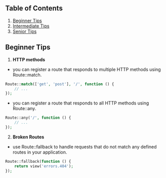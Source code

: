 ## Table of Contents

1. [Beginner Tips](#beginner-tips)
2. [Intermediate Tips](#intermediate-tips)
3. [Senior Tips](#senior-tips)

## Beginner Tips 

1. **HTTP methods** 
- you can register a route that responds to multiple HTTP methods using Route::match.
```php
Route::match(['get', 'post'], '/', function () {
    // ...
});
 ```

- you can register a route that responds to all HTTP methods using Route::any.
```php
Route::any('/', function () {
    // ...
});
 ```

2. **Broken Routes** 
- use Route::fallback to handle requests that do not match any defined routes in your application.
```php
Route::fallback(function () {
    return view('errors.404');
});
 ```
